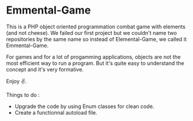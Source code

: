 # Emmental-Game

This is a PHP object oriented programmation combat game with elements (and not cheese).
We failed our first project but we couldn't name two repositories by the same name so instead of Elemental-Game, we called it Emmental-Game.

For games and for a lot of progamming applications, objects are not the most efficient way to run a program. But it's quite easy to understand the concept and it's very formative.

Enjoy ✌️.

Things to do : 
- Upgrade the code by using Enum classes for clean code. 
- Create a functionnal autoload file.
